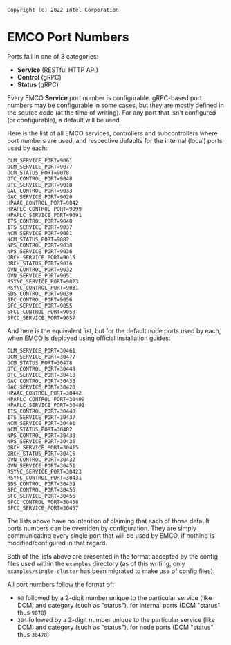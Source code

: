 ```
Copyright (c) 2022 Intel Corporation
```

# EMCO Port Numbers

Ports fall in one of 3 categories:

- **Service** (RESTful HTTP API)
- **Control** (gRPC)
- **Status** (gRPC)

Every EMCO **Service** port number is configurable. gRPC-based port numbers may be configurable in some cases, but they are mostly defined in the source code (at the time of writing).
For any port that isn't configured (or configurable), a default will be used.

Here is the list of all EMCO services, controllers and subcontrollers where port numbers are used, and respective defaults for the internal (local) ports used by each:

    CLM_SERVICE_PORT=9061
    DCM_SERVICE_PORT=9077
    DCM_STATUS_PORT=9078
    DTC_CONTROL_PORT=9048
    DTC_SERVICE_PORT=9018
    GAC_CONTROL_PORT=9033
    GAC_SERVICE_PORT=9020
    HPAAC_CONTROL_PORT=9042
    HPAPLC_CONTROL_PORT=9099
    HPAPLC_SERVICE_PORT=9091
    ITS_CONTROL_PORT=9040
    ITS_SERVICE_PORT=9037
    NCM_SERVICE_PORT=9081
    NCM_STATUS_PORT=9082
    NPS_CONTROL_PORT=9038
    NPS_SERVICE_PORT=9036
    ORCH_SERVICE_PORT=9015
    ORCH_STATUS_PORT=9016
    OVN_CONTROL_PORT=9032
    OVN_SERVICE_PORT=9051
    RSYNC_SERVICE_PORT=9023
    RSYNC_CONTROL_PORT=9031
    SDS_CONTROL_PORT=9039
    SFC_CONTROL_PORT=9056
    SFC_SERVICE_PORT=9055
    SFCC_CONTROL_PORT=9058
    SFCC_SERVICE_PORT=9057

And here is the equivalent list, but for the default node ports used by each, when EMCO is deployed using official installation guides:

    CLM_SERVICE_PORT=30461
    DCM_SERVICE_PORT=30477
    DCM_STATUS_PORT=30478
    DTC_CONTROL_PORT=30448
    DTC_SERVICE_PORT=30418
    GAC_CONTROL_PORT=30433
    GAC_SERVICE_PORT=30420
    HPAAC_CONTROL_PORT=30442
    HPAPLC_CONTROL_PORT=30499
    HPAPLC_SERVICE_PORT=30491
    ITS_CONTROL_PORT=30440
    ITS_SERVICE_PORT=30437
    NCM_SERVICE_PORT=30481
    NCM_STATUS_PORT=30482
    NPS_CONTROL_PORT=30438
    NPS_SERVICE_PORT=30436
    ORCH_SERVICE_PORT=30415
    ORCH_STATUS_PORT=30416
    OVN_CONTROL_PORT=30432
    OVN_SERVICE_PORT=30451
    RSYNC_SERVICE_PORT=30423
    RSYNC_CONTROL_PORT=30431
    SDS_CONTROL_PORT=30439
    SFC_CONTROL_PORT=30456
    SFC_SERVICE_PORT=30455
    SFCC_CONTROL_PORT=30458
    SFCC_SERVICE_PORT=30457


The lists above have no intention of claiming that each of those default ports numbers can be overriden by configuration. They are simply communicating every single port that will be used by EMCO, if nothing is modified/configured in that regard.

Both of the lists above are presented in the format accepted by the config files used within the `examples` directory (as of this writing, only `examples/single-cluster` has been migrated to make use of config files).

All port numbers follow the format of:

- `90` followed by a 2-digit number unique to the particular service (like DCM) and category (such as "status"), for internal ports (DCM "status" thus `9078`)
- `304` followed by a 2-digit number unique to the particular service (like DCM) and category (such as "status"), for node ports (DCM "status" thus `30478`)
